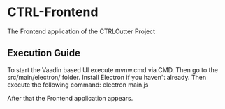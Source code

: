 # CTRL-Frontend

The Frontend application of the CTRLCutter Project

## Execution Guide
To start the Vaadin based UI execute mvnw.cmd via CMD.
Then go to the src/main/electron/ folder.
Install Electron if you haven't already.
Then execute the following command: electron main.js

After that the Frontend application appears.